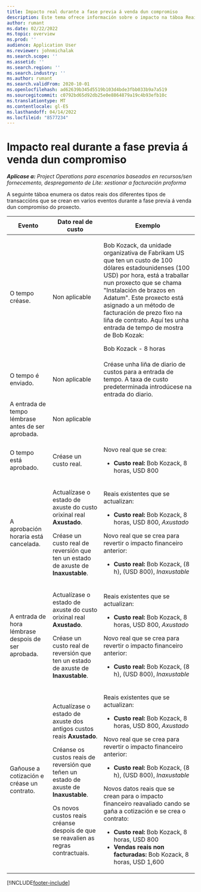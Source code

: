 ```yaml
---
title: Impacto real durante a fase previa á venda dun compromiso
description: Este tema ofrece información sobre o impacto na táboa Reais en varios eventos mentres un compromiso está en fase de prevenda en Microsoft Dynamics 365 Project Operations.
author: rumant
ms.date: 02/22/2022
ms.topic: overview
ms.prod: ''
audience: Application User
ms.reviewer: johnmichalak
ms.search.scope: ''
ms.assetid: ''
ms.search.region: ''
ms.search.industry: ''
ms.author: rumant
ms.search.validFrom: 2020-10-01
ms.openlocfilehash: ad62639b345d5519b103d4bde3fbb033b9a7a519
ms.sourcegitcommit: c0792bd65d92db25e0e8864879a19c4b93efb10c
ms.translationtype: MT
ms.contentlocale: gl-ES
ms.lasthandoff: 04/14/2022
ms.locfileid: "8577234"
---
```

# <a name="actuals-impact-during-the-pre-sales-stage-of-an-engagement"></a>Impacto real durante a fase previa á venda dun compromiso

_**Aplícase a:** Project Operations para escenarios baseados en recursos/sen fornecemento, despregamento de Lite: xestionar a facturación proforma_

A seguinte táboa enumera os datos reais dos diferentes tipos de transaccións que se crean en varios eventos durante a fase previa á venda dun compromiso do proxecto.

| Evento | Dato real de custo | Exemplo |
|---|---|---|
| O tempo créase. | Non aplicable | <p>Bob Kozack, da unidade organizativa de Fabrikam US que ten un custo de 100 dólares estadounidenses (100 USD) por hora, está a traballar nun proxecto que se chama "Instalación de brazos en Adatum". Este proxecto está asignado a un método de facturación de prezo fixo na liña de contrato. Aquí tes unha entrada de tempo de mostra de Bob Kozak:</p><p>Bob Kozack - 8 horas</p> |
| O tempo é enviado. | Non aplicable | Créase unha liña de diario de custos para a entrada de tempo. A taxa de custo predeterminada introdúcese na entrada do diario. |
| A entrada de tempo lémbrase antes de ser aprobada. | Non aplicable | |
| O tempo está aprobado. | Créase un custo real. | <p>Novo real que se crea:</p><ul><li>**Custo real:** Bob Kozack, 8 horas, USD 800</li></ul> |
| A aprobación horaria está cancelada. | <p>Actualízase o estado de axuste do custo orixinal real **Axustado**.</p><p>Créase un custo real de reversión que ten un estado de axuste de **Inaxustable**.</p> | <p>Reais existentes que se actualizan:</p><ul><li>**Custo real:** Bob Kozack, 8 horas, USD 800, *Axustado*</li></ul><p>Novo real que se crea para revertir o impacto financeiro anterior:</p><ul><li>**Custo real:** Bob Kozack, (8 h), (USD 800), *Inaxustable*</li></ul> |
| A entrada de hora lémbrase despois de ser aprobada. | <p>Actualízase o estado de axuste do custo orixinal real **Axustado**.</p><p>Créase un custo real de reversión que ten un estado de axuste de **Inaxustable**.</p> | <p>Reais existentes que se actualizan:</p><ul><li>**Custo real:** Bob Kozack, 8 horas, USD 800, *Axustado*</li></ul><p>Novo real que se crea para revertir o impacto financeiro anterior:</p><ul><li>**Custo real:** Bob Kozack, (8 h), (USD 800), *Inaxustable*</li></ul> |
| Gañouse a cotización e créase un contrato. | <p>Actualízase o estado de axuste dos antigos custos reais **Axustado**.</p><p>Créanse os custos reais de reversión que teñen un estado de axuste de **Inaxustable**.</p><p>Os novos custos reais créanse despois de que se reavalien as regras contractuais.</p> | <p>Reais existentes que se actualizan:</p><ul><li>**Custo real:** Bob Kozack, 8 horas, USD 800, *Axustado*</li></ul><p>Novo real que se crea para revertir o impacto financeiro anterior:</p><ul><li>**Custo real:** Bob Kozack, (8 h), (USD 800), *Inaxustable*</li></ul><p>Novos datos reais que se crean para o impacto financeiro reavaliado cando se gaña a cotización e se crea o contrato:</p><ul><li>**Custo real:** Bob Kozack, 8 horas, USD 800</li><li>**Vendas reais non facturadas:** Bob Kozack, 8 horas, USD 1,600</li></ul> |

[!INCLUDE[footer-include](../includes/footer-banner.md)]
